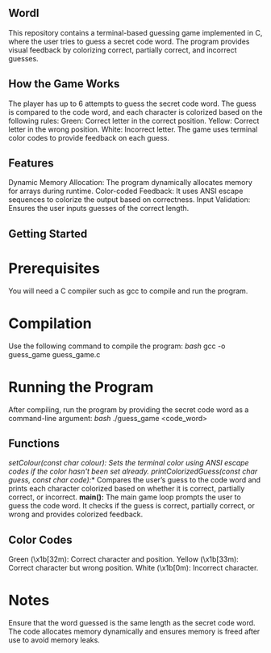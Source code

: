 ## Wordl
This repository contains a terminal-based guessing game implemented in C, where the user tries to guess a secret code word. The program provides visual feedback by colorizing correct, partially correct, and incorrect guesses.

## How the Game Works
The player has up to 6 attempts to guess the secret code word.
The guess is compared to the code word, and each character is colorized based on the following rules:
Green: Correct letter in the correct position.
Yellow: Correct letter in the wrong position.
White: Incorrect letter.
The game uses terminal color codes to provide feedback on each guess.

## Features
Dynamic Memory Allocation: The program dynamically allocates memory for arrays during runtime.
Color-coded Feedback: It uses ANSI escape sequences to colorize the output based on correctness.
Input Validation: Ensures the user inputs guesses of the correct length.

## Getting Started
# Prerequisites
You will need a C compiler such as gcc to compile and run the program.

# Compilation
Use the following command to compile the program:
  *bash*
  gcc -o guess_game guess_game.c

# Running the Program
After compiling, run the program by providing the secret code word as a command-line argument:
  *bash*
  ./guess_game <code_word>


## Functions
**setColour(const char *colour):** Sets the terminal color using ANSI escape codes if the color hasn't been set already.
**printColorizedGuess(const char* guess, const char* code):** Compares the user’s guess to the code word and prints each character colorized based on whether it is correct, partially correct, or incorrect.
**main():** The main game loop prompts the user to guess the code word. It checks if the guess is correct, partially correct, or wrong and provides colorized feedback.

## Color Codes
Green (\x1b[32m): Correct character and position.
Yellow (\x1b[33m): Correct character but wrong position.
White (\x1b[0m): Incorrect character.

# Notes
Ensure that the word guessed is the same length as the secret code word.
The code allocates memory dynamically and ensures memory is freed after use to avoid memory leaks.
